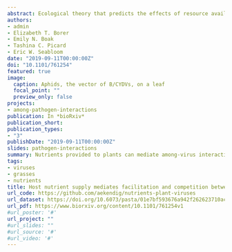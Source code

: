 ```yaml
---
abstract: Ecological theory that predicts the effects of resource availability on species interactions has been explored across a range of systems. Yet, application of this theory to communities of host-associated pathogens has been limited. Host resources and diet can impact disease severity and prevalence, and these resource effects on disease may be mediated by pathogen-pathogen interactions within hosts infected with multiple pathogens. As with free-living organisms, pathogen species can alter each other’s population growth rates, population densities, and transmission to new hosts through facilitative or antagonistic processes. We used a model grass-virus system (Barley and Cereal Yellow Dwarf Viruses) to test the hypothesis that host nutrition can constrain virus-virus interactions by simultaneously determining both within-host density and transmission to new hosts. Hosts (oats) were grown in growth chambers with different concentrations of soil nitrogen (N) and phosphorus (P) and infected with one or both viruses (i.e., coinfection). We quantified the impacts of nutrient addition on virus-virus interactions through within-host density (i.e., the concentration of viruses in a plant) and transmission to new hosts. Nutrients promoted facilitation of one virus (CYDV-RPV) through increased density (elevated N) and increased transmission (elevated N and P) with coinfection relative to single infection. The other virus (BYDV-PAV) experienced facilitation through increased density when nutrients were limited, but nutrient addition led to antagonistic effects of coinfection on density (elevated N and P) and transmission (elevated N). Our results highlight opportunities for novel insights from testing predictions of community ecology in disease systems, including nutrient-dependent facilitation and nutrient-mediated interactions during transmission that were not predicted by within-host dynamics. This study contributes to the growing literature on ecological interactions among coinfecting pathogens by demonstrating that resource availability can mediate pathogen-pathogen interactions both within hosts and during transmission.
authors:
- admin
- Elizabeth T. Borer  
- Emily N. Boak  
- Tashina C. Picard  
- Eric W. Seabloom
date: "2019-09-11T00:00:00Z"
doi: "10.1101/761254"
featured: true
image:
  caption: Aphids, the vector of B/CYDVs, on a leaf
  focal_point: ""
  preview_only: false
projects:
- among-pathogen-interactions
publication: In *bioRxiv*
publication_short:
publication_types:
- "3"
publishDate: "2019-09-11T00:00:00Z"
slides: pathogen-interactions
summary: Nutrients provided to plants can mediate among-virus interactions and transmission to new plants.
tags:
- viruses
- grasses
- nutrients
title: Host nutrient supply mediates facilitation and competition between plant 
url_code: https://github.com/aekendig/nutrients-plant-viruses
url_dataset: https://doi.org/10.6073/pasta/01e7bf593676a942f262623710acba13
url_pdf: https://www.biorxiv.org/content/10.1101/761254v1
#url_poster: '#'
url_project: ""
#url_slides: ""
#url_source: '#'
#url_video: '#'
---
```


